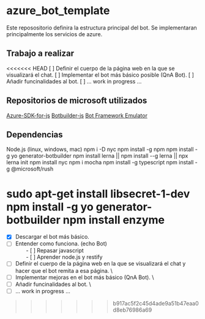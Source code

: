 # azure_bot_template
Este reposositorio definira la estructura principal del bot. Se implementaran principalmente los servicios de azure. 
 
## Trabajo a realizar
<<<<<<< HEAD
[ ] Definir el cuerpo de la página web en la que se visualizará el chat.
[ ] Implementar el bot más básico posible (QnA Bot).
[ ] Añadir funcinalidades al bot.
[ ] ... work in progress ...

## Repositorios de microsoft utilizados
[Azure-SDK-for-js](https://github.com/Azure/azure-sdk-for-js)
[Botbuilder-js](https://github.com/Microsoft/botbuilder-js)
[Bot Framework Emulator](https://github.com/microsoft/BotFramework-Emulator)

## Dependencias
Node.js (linux, windows, mac)
npm i -D nyc
npm install -g npm
npm install -g yo generator-botbuilder
npm install lerna || npm install --g lerna || npx lerna init
npm install nyc
npm i mocha
npm install -g typescript
npm install -g @microsoft/rush

sudo apt-get install libsecret-1-dev
npm install -g yo generator-botbuilder
npm install enzyme
=======
- [x] Descargar el bot más básico.
- [ ] Entender como funciona. (echo Bot) \
&nbsp;&nbsp;&nbsp;&nbsp;&nbsp;&nbsp; - [ ] Repasar javascript \
&nbsp;&nbsp;&nbsp;&nbsp;&nbsp;&nbsp; - [ ] Aprender node.js y restify
- [ ] Definir el cuerpo de la página web en la que se visualizará el chat y hacer que el bot remita a esa página. \
- [ ] Implementar mejoras en el bot más básico (QnA Bot). \
- [ ] Añadir funcinalidades al bot. \
- [ ] ... work in progress ... 
>>>>>>> b917ac5f2c45d4ade9a51b47eaa0d8eb76986a69
